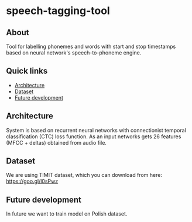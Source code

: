# speech-tagging-tool

## About

Tool for labelling phonemes and words with start and stop timestamps based on
neural network's speech-to-phoneme engine.

## Quick links

* [Architecture](#architecture)
* [Dataset](#dataset)
* [Future development](#future-development)

## Architecture

System is based on recurrent neural networks with connectionist temporal
classification (CTC) loss function. As an input networks gets 26 features (MFCC +
deltas) obtained from audio file.

## Dataset

We are using TIMIT dataset, which you can download from here:
https://goo.gl/l0sPwz

## Future development

In future we want to train model on Polish dataset.
